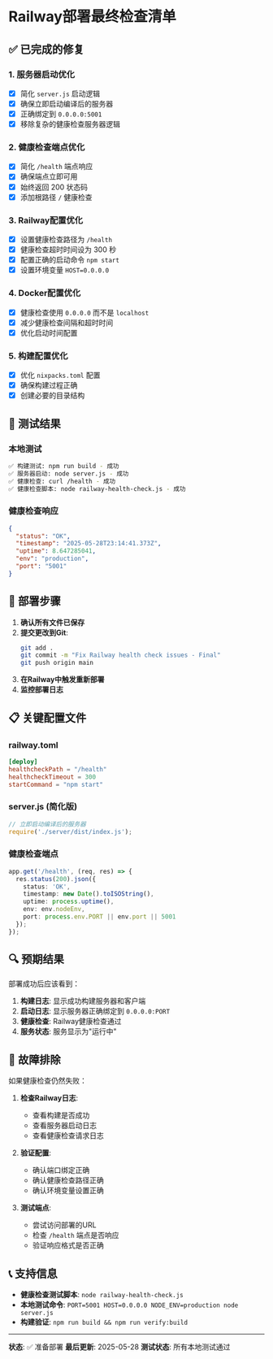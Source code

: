 # Railway部署最终检查清单

## ✅ 已完成的修复

### 1. 服务器启动优化
- [x] 简化 `server.js` 启动逻辑
- [x] 确保立即启动编译后的服务器
- [x] 正确绑定到 `0.0.0.0:5001`
- [x] 移除复杂的健康检查服务器逻辑

### 2. 健康检查端点优化
- [x] 简化 `/health` 端点响应
- [x] 确保端点立即可用
- [x] 始终返回 200 状态码
- [x] 添加根路径 `/` 健康检查

### 3. Railway配置优化
- [x] 设置健康检查路径为 `/health`
- [x] 健康检查超时时间设为 300 秒
- [x] 配置正确的启动命令 `npm start`
- [x] 设置环境变量 `HOST=0.0.0.0`

### 4. Docker配置优化
- [x] 健康检查使用 `0.0.0.0` 而不是 `localhost`
- [x] 减少健康检查间隔和超时时间
- [x] 优化启动时间配置

### 5. 构建配置优化
- [x] 优化 `nixpacks.toml` 配置
- [x] 确保构建过程正确
- [x] 创建必要的目录结构

## 🧪 测试结果

### 本地测试
```bash
✅ 构建测试: npm run build - 成功
✅ 服务器启动: node server.js - 成功
✅ 健康检查: curl /health - 成功
✅ 健康检查脚本: node railway-health-check.js - 成功
```

### 健康检查响应
```json
{
  "status": "OK",
  "timestamp": "2025-05-28T23:14:41.373Z",
  "uptime": 8.647285041,
  "env": "production",
  "port": "5001"
}
```

## 🚀 部署步骤

1. **确认所有文件已保存**
2. **提交更改到Git**:
   ```bash
   git add .
   git commit -m "Fix Railway health check issues - Final"
   git push origin main
   ```
3. **在Railway中触发重新部署**
4. **监控部署日志**

## 📋 关键配置文件

### railway.toml
```toml
[deploy]
healthcheckPath = "/health"
healthcheckTimeout = 300
startCommand = "npm start"
```

### server.js (简化版)
```javascript
// 立即启动编译后的服务器
require('./server/dist/index.js');
```

### 健康检查端点
```typescript
app.get('/health', (req, res) => {
  res.status(200).json({ 
    status: 'OK',
    timestamp: new Date().toISOString(),
    uptime: process.uptime(),
    env: env.nodeEnv,
    port: process.env.PORT || env.port || 5001
  });
});
```

## 🔍 预期结果

部署成功后应该看到：

1. **构建日志**: 显示成功构建服务器和客户端
2. **启动日志**: 显示服务器正确绑定到 `0.0.0.0:PORT`
3. **健康检查**: Railway健康检查通过
4. **服务状态**: 服务显示为"运行中"

## 🚨 故障排除

如果健康检查仍然失败：

1. **检查Railway日志**:
   - 查看构建是否成功
   - 查看服务器启动日志
   - 查看健康检查请求日志

2. **验证配置**:
   - 确认端口绑定正确
   - 确认健康检查路径正确
   - 确认环境变量设置正确

3. **测试端点**:
   - 尝试访问部署的URL
   - 检查 `/health` 端点是否响应
   - 验证响应格式是否正确

## 📞 支持信息

- **健康检查测试脚本**: `node railway-health-check.js`
- **本地测试命令**: `PORT=5001 HOST=0.0.0.0 NODE_ENV=production node server.js`
- **构建验证**: `npm run build && npm run verify:build`

---

**状态**: ✅ 准备部署
**最后更新**: 2025-05-28
**测试状态**: 所有本地测试通过 